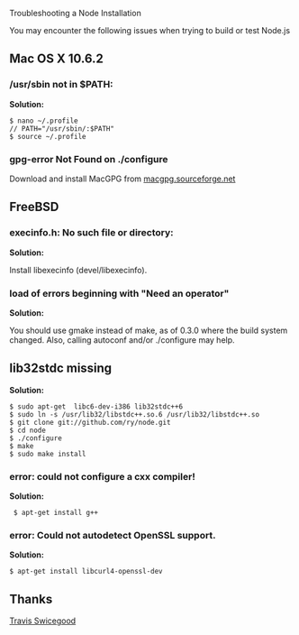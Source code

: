 Troubleshooting a Node Installation

You may encounter the following issues when trying to build or test Node.js

## Mac OS X 10.6.2

### /usr/sbin not in $PATH:

**Solution:**

    $ nano ~/.profile
    // PATH="/usr/sbin/:$PATH"
    $ source ~/.profile

### gpg-error Not Found on ./configure

Download and install MacGPG from [macgpg.sourceforge.net](http://macgpg.sourceforge.net/)

## FreeBSD

### execinfo.h: No such file or directory:

**Solution:**

Install libexecinfo (devel/libexecinfo).

### load of errors beginning with "Need an operator"

**Solution:**

You should use gmake instead of make, as of 0.3.0 where the build system changed.
Also, calling autoconf and/or ./configure may help.

## lib32stdc missing

**Solution:**

    $ sudo apt-get  libc6-dev-i386 lib32stdc++6 
    $ sudo ln -s /usr/lib32/libstdc++.so.6 /usr/lib32/libstdc++.so
    $ git clone git://github.com/ry/node.git
    $ cd node
    $ ./configure 
    $ make
    $ sudo make install


### error: could not configure a cxx compiler!

**Solution:**

     $ apt-get install g++

### error: Could not autodetect OpenSSL support.

**Solution:**

    $ apt-get install libcurl4-openssl-dev

## Thanks

[Travis Swicegood](http://www.travisswicegood.com/index.php/2009/07/11/compiling-node-js-on-ubuntu-9-04)
